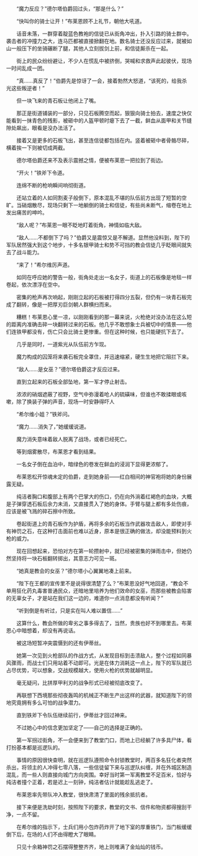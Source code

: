 　　“魔力反应？”德尔塔伯爵回过头，“那是什么？”

　　“快叫你的骑士让开！”布莱恩顾不上礼节，朝他大吼道。

　　话音未落，一群穿着靛蓝色教袍的信徒已从街角冲出，扑入引路的骑士群中。袭击者的冲撞力之大，连马匹都被直接掀翻在地。数名骑士还没反应过来，就被如山一般压下的坐骑碾断了腿，其他人立刻拔剑上前，和信徒厮杀在一起。

　　街上的民众纷纷避让，不少人在慌乱中被挤倒，哭喊和求救声此起彼伏，现场一时间乱成一团。

　　“真……真反了！”伯爵先是惊讶了一会，接着勃然大怒道，“该死的，给我杀光这些叛逆者！”

　　但一块飞来的青石板让他闭上了嘴。

　　那正是街道铺装的一部分，只见石板腾空而起，狠狠向骑士拍去，速度之快仅能看到一抹青色的残影，被砸中的人盔甲顿时瘪下去了一截，鲜血从面甲和关节缝隙处飙出，眼看是没办法活了。

　　接着又是更多的石板飞出，甚至连信徒都包括在内。竖着被砸中者骨骼尽碎，横着挨一下则被切成两截。

　　德尔塔伯爵还来不及表示震撼之情，便被布莱恩一把拉到了街边。

　　“开火！”铁斧下令道。

　　连绵不断的枪响瞬间响彻街道。

　　还站立着的人如同割麦子般倒下，原本混乱不堪的队伍前方出现了短暂的空旷。当硝烟散尽，现场只剩下一地躺倒的骑士和信徒，有些尚未断气，缩卷在地上发出痛苦的呻吟。

　　“敌人呢？”布莱恩一眼不眨地盯着街角，神情如临大敌。

　　“敌人……不都倒下了吗？”伯爵又是震惊又是不解道。显然他没料到，陛下的军队居然强大到这个地步，十多名银甲骑士和势不可挡的教会信徒几乎眨眼间就失去了战斗能力。

　　“来了！”希尔维厉声道。

　　如同在呼应她的警告一般，街角处走出一名女子，街道上的石板像是地毯一样卷起，依次漂浮在空中。

　　密集的枪声再次响起，刚刚立起的石板被打得四分五裂，但仍有一块青石板完成了翻转，像是一把厚刃巨剑朝人群横扫而来。

　　糟糕！布莱恩心里一凉，以刚刚看到的那一幕来说，火枪绝对没办法在这么短的距离内准确击碎一块翻转过来的石板。他几乎不敢想象士兵被切中的情景——他们连铁甲都没有，伤亡只会比骑士更惨重。但在这种时候，也只能硬抗下去了。

　　几乎是同时，一道紫光从队伍前方乍现。

　　魔力构成的囚笼将来袭石板完全罩住，并迅速缩紧，硬生生地把它阻拦下来。

　　“敌人……是女巫？”德尔塔伯爵这才反应过来。

　　直到立起来的石板全部坠地，第一军才停止射击。

　　浓浓的硝烟遮蔽了视野，空气中弥漫着呛人的硫磺味，但谁也不敢揉眼或咳嗽，除了换装子弹的声音，现场一时安静得吓人

　　“希尔维小姐？”铁斧问。

　　“魔力……消失了，”她缓缓说道。

　　魔力消失意味着敌人脱离了战场，或者已经死亡。

　　等到烟雾散尽，布莱恩才看到结果。

　　一名女子倒在血泊中，暗绿色的卷发在鲜血的浸润下显得更浓郁了。

　　布莱恩松开惊魂未定的伯爵，走到她身前——红白相间的神官袍将她的身份展露无疑。

　　纯洁者胸口和腹部上有两个巴掌大的伤口，仍在向外淌着红褐色的血块，大概是子弹穿透石板后余力未消，又直接贯入了她的身体。手臂与腿上都有多处伤痕，应该是被飞溅的碎石擦中所致。

　　卷起街道上的青石板作为护盾，再将多余的石板当作武器攻击敌人，即使对手有神罚之石，在这种打击面前也难以近身，原本是很正确的做法，却没能预料到火枪的威力。

　　现在回想起来，恐怕对方在第一轮攒射中，就已经被密集的弹雨击中，但她仍然坚持将一块石板翻转掷出，其意志力可见一斑。

　　“她真是教会的女巫？”德尔塔小心翼翼地凑上前来。

　　“陛下在王都的宣传里不是说得很清楚了么？”布莱恩没好气地回道，“教会不单用狂化药丸毒害普通民众，还暗地里培养为他们效命的女巫，而那些被教会陷害的无辜女子，才是站在我们这一边的，难道你一点消息都没有听闻？”

　　“听到倒是有听过，只是实在叫人难以置信……”

　　这算什么，教会所做的卑劣之事多得去了，当然，贵族也好不到哪里去。布莱恩心中暗想着，却没有再说话。

　　被这场短暂冲突震慑到的还有伊蒂丝。

　　她第一次见到火枪部队的作战方式，从发现目标到击溃敌人，整个过程如同暴风骤雨，而战士们只用站着不动即可。光是在体力消耗这一点上，陛下的军队就已占尽优势，可以想象，交战规模越大，使用火枪的优势就越明显。

　　毫无疑问，比拼厚甲利刃的战争形式已经被彻底改变了。

　　再联想下西境那些彻夜轰鸣的机械正不断生产出这样的武器，就知道陛下的领地究竟拥有多么可怕的战争潜力。

　　直到铁斧下令队伍继续前行，伊蒂丝才回过神来。

　　不过她心中的信念更加坚定了——自己的选择是正确的。

　　第一军拐过街角，不一会便来到了教堂门口，而地上已经躺了许多具尸体，看打扮基本都是巡逻队的。

　　事情的原因很快查明，就在巡逻队遵照命令封锁教堂时，两百多名狂化者突然杀出，将领主的人冲得七零八落，一些信徒留下来与巡逻队纠缠，并在外城区制造混乱，而一些人则直接向城门方向突围。幸好当时第一军离教堂不足百米，恰好与纯洁者撞个正着，若是迟上一刻钟，纯洁者估计就能趁乱逃走了。

　　布莱恩率先带队冲入教堂，很快肃清了里面的残余抵抗者。

　　接下来便是洗劫时刻，按照陛下的要求，教堂的文书、信件和物资都得搜刮干净，一点不留。

　　在希尔维的指示下，士兵们用小包炸药炸开了地下室的厚重铁门，当门板缓缓倒下后，在场的人们不由得瞪大了眼睛。

　　只见十余箱神罚之石摆得整整齐齐，地上则堆满了金灿灿的钱币。

